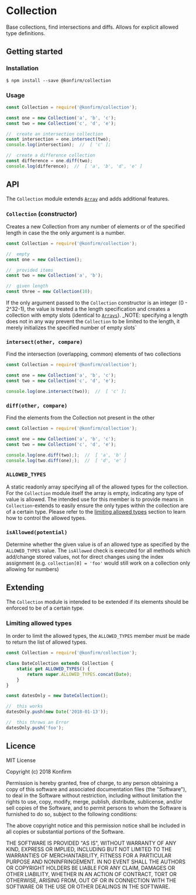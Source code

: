 # Collection

Base collections, find intersections and diffs. Allows for explicit allowed type definitions.

## Getting started

### Installation

```
$ npm install --save @konfirm/collection
```

### Usage

```js
const Collection = require('@konfirm/collection');

const one = new Collection('a', 'b', 'c');
const two = new Collection('c', 'd', 'e');

//  create an intersection collection
const intersection = one.intersect(two);
console.log(intersection);  //  [ 'c' ];

//  create a difference collection
const difference = one.diff(two);
console.log(difference);  //  [ 'a', 'b', 'd', 'e' ]
```


## API
The `Collection` module extends [`Array`](https://developer.mozilla.org/docs/Web/JavaScript/Reference/Global_Objects/Array) and adds additional features.

### `Collection` (constructor)

Creates a new Collection from any number of elements or of the specified length in case the the only argument is a number.

```js
const Collection = require('@konfirm/collection');

//  empty
const one = new Collection();

//  provided items
const two = new Collection('a', 'b');

//  given length
const three = new Collection(10);
```

If the only argument passed to the `Collection` constructor is an integer (0 - 2^32-1), the value is treated a the length specification and creates a collection with empty slots (identical to [`Arrays`](https://developer.mozilla.org/docs/Web/JavaScript/Reference/Global_Objects/Array#Syntax)).
_NOTE: specifying a length does not in any way prevent the `Collection` to be limited to the length, it merely initializes the specified number of empty slots`


### `intersect(other, compare)`
Find the intersection (overlapping, common) elements of two collections

```js
const Collection = require('@konfirm/collection');

const one = new Collection('a', 'b', 'c');
const two = new Collection('c', 'd', 'e');

console.log(one.intersect(two));  //  [ 'c' ];
```

### `diff(other, compare)`
Find the elements from the Collection not present in the other

```js
const Collection = require('@konfirm/collection');

const one = new Collection('a', 'b', 'c');
const two = new Collection('c', 'd', 'e');

console.log(one.diff(two););  //  [ 'a', 'b' ]
console.log(two.diff(one););  //  [ 'd', 'e' ]
```

### `ALLOWED_TYPES`
A static readonly array specifying all of the allowed types for the collection. For the `Collection` module itself the array is empty, indicating any type of value is allowed.
The intended use for this member is to provide means in `Collection`-extends to easily ensure the only types within the collection are of a certain type.
Please refer to the [limiting allowed types](#limiting-allowed-types) section to learn how to control the allowed types.

### `isAllowed(potential)`
Determine whether the given value is of an allowed type as specified by the `ALLOWED_TYPES` value.
The `isAllowed` check is executed for all methods which add/change stored values, not for direct changes using the index assignment (e.g. `collection[0] = 'foo'` would still work on a collection only allowing for numbers)

## Extending
The `Collection` module is intended to be extended if its elements should be enforced to be of a certain type.

### Limiting allowed types
In order to limit the allowed types, the `ALLOWED_TYPES` member must be made to return the list of allowed types.

```js
const Collection = require('@konfirm/collection');

class DateCollection extends Collection {
	static get ALLOWED_TYPES() {
		return super.ALLOWED_TYPES.concat(Date);
	}
}

const datesOnly = new DateCollection();

//  this works
datesOnly.push(new Date('2018-01-13'));

//  this throws an Error
datesOnly.push('foo');
```

## Licence

MIT License

Copyright (c) 2018 Konfirm

Permission is hereby granted, free of charge, to any person obtaining a copy
of this software and associated documentation files (the "Software"), to deal
in the Software without restriction, including without limitation the rights
to use, copy, modify, merge, publish, distribute, sublicense, and/or sell
copies of the Software, and to permit persons to whom the Software is
furnished to do so, subject to the following conditions:

The above copyright notice and this permission notice shall be included in all
copies or substantial portions of the Software.

THE SOFTWARE IS PROVIDED "AS IS", WITHOUT WARRANTY OF ANY KIND, EXPRESS OR
IMPLIED, INCLUDING BUT NOT LIMITED TO THE WARRANTIES OF MERCHANTABILITY,
FITNESS FOR A PARTICULAR PURPOSE AND NONINFRINGEMENT. IN NO EVENT SHALL THE
AUTHORS OR COPYRIGHT HOLDERS BE LIABLE FOR ANY CLAIM, DAMAGES OR OTHER
LIABILITY, WHETHER IN AN ACTION OF CONTRACT, TORT OR OTHERWISE, ARISING FROM,
OUT OF OR IN CONNECTION WITH THE SOFTWARE OR THE USE OR OTHER DEALINGS IN THE
SOFTWARE.
